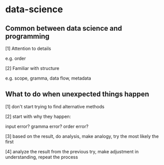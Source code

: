 # data-science
## Common between data science and programming
[1] Attention to details

e.g. order

[2] Familiar with structure

e.g. scope, gramma, data flow, metadata

## What to do when unexpected things happen
[1] don't start trying to find alternative methods

[2] start with why they happen:

input error? gramma error? order error?

[3] based on the result, do analysis, make analogy, try the most likely the first

[4] analyze the result from the previous try, make adjustment in understanding, repeat the process 
